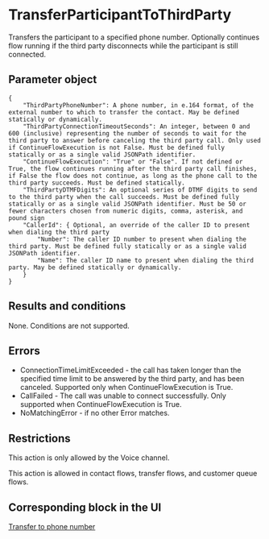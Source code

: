 # TransferParticipantToThirdParty<a name="participant-actions-transferparticipanttothirdparty"></a>

Transfers the participant to a specified phone number\. Optionally continues flow running if the third party disconnects while the participant is still connected\. 

## Parameter object<a name="transferparticipanttothirdparty-parameter"></a>

```
{
    "ThirdPartyPhoneNumber": A phone number, in e.164 format, of the external number to which to transfer the contact. May be defined statically or dynamically. 
    "ThirdPartyConnectionTimeoutSeconds": An integer, between 0 and 600 (inclusive) representing the number of seconds to wait for the third party to answer before canceling the third party call. Only used if ContinueFlowExecution is not False. Must be defined fully statically or as a single valid JSONPath identifier.
    "ContinueFlowExecution": "True" or "False". If not defined or True, the flow continues running after the third party call finishes, if False the flow does not continue, as long as the phone call to the third party succeeds. Must be defined statically. 
    "ThirdPartyDTMFDigits": An optional series of DTMF digits to send to the third party when the call succeeds. Must be defined fully statically or as a single valid JSONPath identifier. Must be 50 or fewer characters chosen from numeric digits, comma, asterisk, and pound sign
    "CallerId": { Optional, an override of the caller ID to present when dialing the third party
        "Number": The caller ID number to present when dialing the third party. Must be defined fully statically or as a single valid JSONPath identifier.
        "Name": The caller ID name to present when dialing the third party. May be defined statically or dynamically.
    }
}
```

## Results and conditions<a name="transferparticipanttothirdparty-results"></a>

None\. Conditions are not supported\.

## Errors<a name="transferparticipanttothirdparty-errors"></a>
+ ConnectionTimeLimitExceeded \- the call has taken longer than the specified time limit to be answered by the third party, and has been canceled\. Supported only when ContinueFlowExecution is True\.
+ CallFailed \- The call was unable to connect successfully\. Only supported when ContinueFlowExecution is True\.
+ NoMatchingError \- if no other Error matches\.

## Restrictions<a name="transferparticipanttothirdparty-restrictions"></a>

This action is only allowed by the Voice channel\.

This action is allowed in contact flows, transfer flows, and customer queue flows\.

## Corresponding block in the UI<a name="transferparticipanttothirdparty-ui"></a>

[Transfer to phone number](transfer-to-phone-number.md)